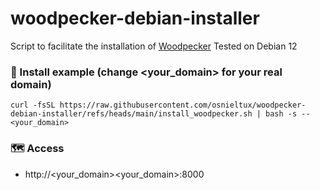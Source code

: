 # woodpecker-debian-installer
Script to facilitate the installation of [Woodpecker](https://woodpecker-ci.org/)
Tested on Debian 12

### 🚀 Install example (change <your_domain> for your real domain)
    curl -fsSL https://raw.githubusercontent.com/osnieltux/woodpecker-debian-installer/refs/heads/main/install_woodpecker.sh | bash -s -- <your_domain>
    
### 🗺️ Access
   - http://<your_domain><your_domain>:8000
